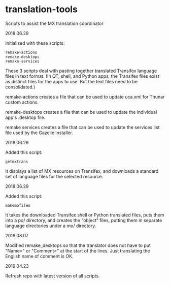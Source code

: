# translation-tools
Scripts to assist the MX translation coordinator

2018.06.29

Initialized with these scripts:

	remake-actions
	remake-desktops
	remake-services

These 3 scripts deal with pasting together translated Transifex language files
in text format. (In QT, shell, and Python apps, the Transifex files exist as
distinct files for the apps to use. But the text files need to be consolidated.)

remake-actions  creates a file that can be used to update uca.xml for Thunar
                custom actions.

remake-desktops creates a file that can be used to update the individual app's
                .desktop file.

remake services creates a file that can be used to update the services.list file
                used by the Gazelle installer.

2018.06.29

Added this script:

	getmxtrans

It displays a list of MX resources on Transifex, and downloads a standard set of
language files for the selected resource.

2018.06.29

Added this script:

	makemofiles

It takes the downloaded Transifex shell or Python translated files, puts them into
a po/ directory, and creates the "object" files, putting them in separate
language directories under a mo/ directory.

2018.08.07

Modified remake_desktops so that the translator does not have to put "Name=" or
"Comment=" at the start of the lines. Just translating the English name of comment
is OK.

2019.04.23

Refresh repo with latest version of all scripts.
